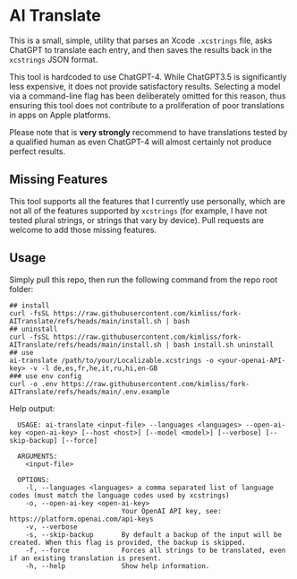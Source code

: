 # AI Translate

This is a small, simple, utility that parses an Xcode `.xcstrings` file, asks ChatGPT to translate each entry, and then saves the results back in the `xcstrings` JSON format.

This tool is hardcoded to use ChatGPT-4. While ChatGPT3.5 is significantly less expensive, it does not provide satisfactory results. Selecting a model via a command-line flag has been deliberately omitted for this reason, thus ensuring this tool does not contribute to a proliferation of poor translations in apps on Apple platforms.  

Please note that is **very strongly** recommend to have translations tested by a qualified human as even ChatGPT-4 will almost certainly not produce perfect results.

## Missing Features

This tool supports all the features that I currently use personally, which are not all of the features supported by `xcstrings` (for example, I have not tested plural strings, or strings that vary by device). Pull requests are welcome to add those missing features.

## Usage

Simply pull this repo, then run the following command from the repo root folder:

```
## install
curl -fsSL https://raw.githubusercontent.com/kimliss/fork-AITranslate/refs/heads/main/install.sh | bash
## uninstall 
curl -fsSL https://raw.githubusercontent.com/kimliss/fork-AITranslate/refs/heads/main/install.sh | bash install.sh uninstall
## use
ai-translate /path/to/your/Localizable.xcstrings -o <your-openai-API-key> -v -l de,es,fr,he,it,ru,hi,en-GB
### use env config
curl -o .env https://raw.githubusercontent.com/kimliss/fork-AITranslate/refs/heads/main/.env.example
```

Help output:

```
  USAGE: ai-translate <input-file> --languages <languages> --open-ai-key <open-ai-key> [--host <host>] [--model <model>] [--verbose] [--skip-backup] [--force]

  ARGUMENTS:
    <input-file>

  OPTIONS:
    -l, --languages <languages> a comma separated list of language codes (must match the language codes used by xcstrings)
    -o, --open-ai-key <open-ai-key>
                            Your OpenAI API key, see: https://platform.openai.com/api-keys
    -v, --verbose
    -s, --skip-backup       By default a backup of the input will be created. When this flag is provided, the backup is skipped.
    -f, --force             Forces all strings to be translated, even if an existing translation is present.
    -h, --help              Show help information.
```
